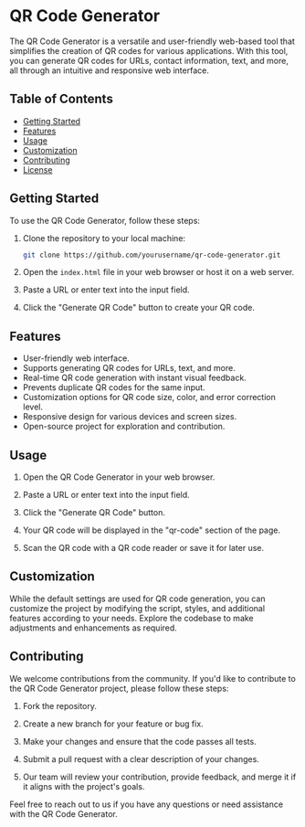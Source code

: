 # QR Code Generator

The QR Code Generator is a versatile and user-friendly web-based tool that simplifies the creation of QR codes for various applications. With this tool, you can generate QR codes for URLs, contact information, text, and more, all through an intuitive and responsive web interface.

## Table of Contents

- [Getting Started](#getting-started)
- [Features](#features)
- [Usage](#usage)
- [Customization](#customization)
- [Contributing](#contributing)
- [License](#license)

## Getting Started

To use the QR Code Generator, follow these steps:

1. Clone the repository to your local machine:

   ```bash
   git clone https://github.com/yourusername/qr-code-generator.git
   ```

2. Open the `index.html` file in your web browser or host it on a web server.

3. Paste a URL or enter text into the input field.

4. Click the "Generate QR Code" button to create your QR code.

## Features

- User-friendly web interface.
- Supports generating QR codes for URLs, text, and more.
- Real-time QR code generation with instant visual feedback.
- Prevents duplicate QR codes for the same input.
- Customization options for QR code size, color, and error correction level.
- Responsive design for various devices and screen sizes.
- Open-source project for exploration and contribution.

## Usage

1. Open the QR Code Generator in your web browser.

2. Paste a URL or enter text into the input field.

3. Click the "Generate QR Code" button.

4. Your QR code will be displayed in the "qr-code" section of the page.

5. Scan the QR code with a QR code reader or save it for later use.

## Customization

While the default settings are used for QR code generation, you can customize the project by modifying the script, styles, and additional features according to your needs. Explore the codebase to make adjustments and enhancements as required.

## Contributing

We welcome contributions from the community. If you'd like to contribute to the QR Code Generator project, please follow these steps:

1. Fork the repository.

2. Create a new branch for your feature or bug fix.

3. Make your changes and ensure that the code passes all tests.

4. Submit a pull request with a clear description of your changes.

5. Our team will review your contribution, provide feedback, and merge it if it aligns with the project's goals.


Feel free to reach out to us if you have any questions or need assistance with the QR Code Generator. 

